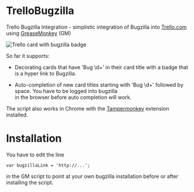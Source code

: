 TrelloBugzilla
==============

Trello Bugzilla Integration -  simplistic integration of Bugzilla into [Trello.com](http://trello.com) using [GreaseMonkey](https://addons.mozilla.org/da/firefox/addon/greasemonkey/) (GM)

![Trello card with bugzilla badge](http://2.bp.blogspot.com/-kLmS1gyjZ7k/UH8iPRqralI/AAAAAAAAA3o/Wv9wNUegxyQ/s400/trello.png "Trello card with bugzilla badge")

So far it supports:

  * Decorating cards that have 'Bug \d+' in their card title with a badge that is a hyper link to Bugzilla.

  * Auto-completion of new card titles starting with 'Bug \d+' followed by space. You have to be logged into bugzilla<br /> 
  in the browser before auto completion will work.

The script also works in Chrome with the [Tampermonkey](http://www.chromeextensions.org/appearance-functioning/tampermonkey/) extension installed.

Installation
===

You have to edit the line

    var bugzillaLink = 'http://...';
    
in the GM script to point at your own bugzilla installation before or after installing the script.